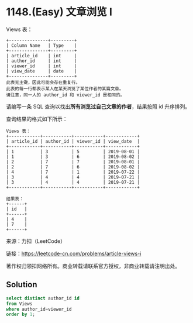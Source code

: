 # 1148.(Easy) 文章浏览 I

Views 表：

```text
+---------------+---------+
| Column Name   | Type    |
+---------------+---------+
| article_id    | int     |
| author_id     | int     |
| viewer_id     | int     |
| view_date     | date    |
+---------------+---------+
此表无主键，因此可能会存在重复行。
此表的每一行都表示某人在某天浏览了某位作者的某篇文章。
请注意，同一人的 author_id 和 viewer_id 是相同的。
```

请编写一条 SQL 查询以找出**所有浏览过自己文章的作者**，结果按照 id 升序排列。

查询结果的格式如下所示：

```text
Views 表：
+------------+-----------+-----------+------------+
| article_id | author_id | viewer_id | view_date  |
+------------+-----------+-----------+------------+
| 1          | 3         | 5         | 2019-08-01 |
| 1          | 3         | 6         | 2019-08-02 |
| 2          | 7         | 7         | 2019-08-01 |
| 2          | 7         | 6         | 2019-08-02 |
| 4          | 7         | 1         | 2019-07-22 |
| 3          | 4         | 4         | 2019-07-21 |
| 3          | 4         | 4         | 2019-07-21 |
+------------+-----------+-----------+------------+

结果表：
+------+
| id   |
+------+
| 4    |
| 7    |
+------+
```


来源：力扣（LeetCode）

链接：https://leetcode-cn.com/problems/article-views-i 

著作权归领扣网络所有。商业转载请联系官方授权，非商业转载请注明出处。



## Solution 



```sql
select distinct author_id id
from Views
where author_id=viewer_id
order by 1;
```
    